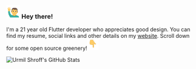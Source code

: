 ### <img src="./assets/animated_emoji/man_waving.gif" height="36px" width="36px"> Hey there!

I'm a 21 year old Flutter developer who appreciates good design. You can find my resume, social links and other details on my [website](https://urmilshroff.tech/). Scroll down for some open source greenery!<img src="./assets/animated_emoji/hand_down.gif" height="30px" width="30px">

![Urmil Shroff's GitHub Stats](https://github-readme-stats.vercel.app/api?username=urmilshroff)
